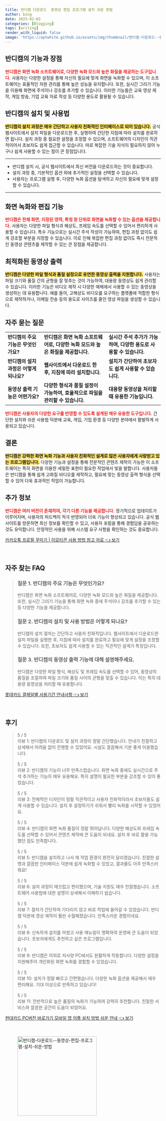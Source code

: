 ```yaml
---
title: 반디캠 다운로드  동영상 편집 프로그램 설치 쉬운 방법
author: bing
date: 2025-02-02
categories: [Blogging]
tags: [writing]
render_with_liquid: false
image: 'https://aptwhite.github.io/assets/img/thumbnail/반디캠-다운로드--동영상-편집-프로그램-설치-쉬운-방법.webp'
---
```



<h2 id='반디캠의_기능과_장점'>반디캠의 기능과 장점</h2>

<p><b><span style="color: #ee2323;">반디캠은 화면 녹화 소프트웨어로, 다양한 녹화 모드와 높은 화질을 제공하는 도구입니다.</span></b> 사용자는 다양한 설정을 통해 자신의 필요에 맞게 화면을 녹화할 수 있으며, 이 소프트웨어는 효율적인 자원 관리를 통해 높은 성능을 유지합니다. 또한, 실시간 그리기 기능을 이용해 화면에 주석이나 강조를 추가할 수 있습니다. 이러한 기능들은 교육 영상 제작, 게임 방송, 기업 교육 자료 작성 등 다양한 용도로 활용될 수 있습니다.</p>

<h2 id='반디캠의_설치및_사용법'>반디캠의 설치 및 사용법</h2>

<p><b><span style="background-color: #ffe066;">반디캠의 설치 과정은 매우 간단하고 사용자 친화적인 인터페이스로 되어 있습니다.</span></b> 공식 웹사이트에서 설치 파일을 다운로드한 후, 실행하여 간단한 지침에 따라 설치를 완료하면 됩니다. 설치 과정 중 필요한 설정을 조정할 수 있으며, 소프트웨어의 디자인이 직관적이어서 초보자도 쉽게 접근할 수 있습니다. 따로 복잡한 기술 지식이 필요하지 않아 누구나 쉽게 사용할 수 있는 점이 큰 장점입니다.</p>

<hr />

<ul>
    <li>반디캠 설치 시, 공식 웹사이트에서 최신 버전을 다운로드하는 것이 중요합니다.</li>
    <li>설치 과정 중, 기본적인 옵션 외에 추가적인 설정을 선택할 수 있습니다.</li>
    <li>사용자는 프로그램 실행 후, 다양한 녹화 옵션을 탐색하고 자신의 필요에 맞게 설정할 수 있습니다.</li>
</ul>

<hr />

<h2 id='화면_녹화와_편집_기능'>화면 녹화와 편집 기능</h2>

<p><b><span style="color: #ee2323;">반디캠은 전체 화면, 지정된 영역, 특정 창 단위로 화면을 녹화할 수 있는 옵션을 제공합니다.</span></b> 사용자는 다양한 파일 형식과 해상도, 프레임 속도를 선택할 수 있어서 편리하게 사용할 수 있습니다. 특수 기능으로는 실시간 주석 작성이 가능하여, 편집 과정 없이도 쉽게 강조할 부분을 지정할 수 있습니다. 이로 인해 복잡한 편집 과정 없이도 즉시 전문적인 동영상 콘텐츠를 제작할 수 있는 큰 장점을 제공합니다.</p>

<h2 id='최적화된_동영상_출력'>최적화된 동영상 출력</h2>

<p><b><span style="background-color: #ffe066;">반디캠은 다양한 파일 형식과 품질 설정으로 유연한 동영상 출력을 지원합니다.</span></b> 사용자는 파일 크기와 품질 간의 균형을 잘 맞추는 것이 가능하여, 대용량 동영상도 쉽게 관리할 수 있습니다. 이러한 기능은 비디오 제작 시 다양한 매체에서 사용할 수 있는 동영상을 생성하는 데 유용합니다. 예를 들어, 고해상도 비디오를 요구하는 플랫폼에 적합한 형식으로 제작하거나, 이메일 전송 등의 용도로 사이즈를 줄인 영상 파일을 생성할 수 있습니다.</p>

<h2 id='자주_묻는_질문'>자주 묻는 질문</h2>

<table>
    <tr>
        <td><b>반디캠의 주요 기능은 무엇인가요?</b></td>
        <td><b>반디캠은 화면 녹화 소프트웨어로, 다양한 녹화 모드와 높은 화질을 제공합니다.</b></td>
        <td><b>실시간 주석 추가가 가능하며, 다양한 용도로 사용할 수 있습니다.</b></td>
    </tr>
    <tr>
        <td><b>반디캠의 설치 과정은 어떻게 되나요?</b></td>
        <td><b>웹사이트에서 다운로드 한 후, 지침에 따라 설치합니다.</b></td>
        <td><b>설치가 간단하여 초보자도 쉽게 사용할 수 있습니다.</b></td>
    </tr>
    <tr>
        <td><b>동영상 출력 기능은 어떤가요?</b></td>
        <td><b>다양한 형식과 품질 설정이 가능하여, 효율적으로 파일을 관리할 수 있습니다.</b></td>
        <td><b>대용량 동영상을 처리할 때 유용한 기능입니다.</b></td>
    </tr>
</table>

<p><b><span style="color: #ee2323;">반디캠은 사용자의 다양한 요구를 반영할 수 있도록 설계된 매우 유용한 도구입니다.</span></b> 간단한 설치와 쉬운 사용법 덕분에 교육, 게임, 기업 환경 등 다양한 분야에서 활발하게 사용되고 있습니다.</p>

<h2 id='결론'>결론</h2>

<p><b><span style="background-color: #ffe066;">반디캠은 강력한 화면 녹화 기능과 사용자 친화적인 설계로 많은 사용자에게 사랑받고 있는 프로그램입니다.</span></b> 다양한 기능과 설정을 통해 전문적인 콘텐츠 제작이 가능한 이 소프트웨어는 특히 화면을 이용한 세밀한 표현이 필요한 작업에서 빛을 발합니다. 사용자들은 반디캠을 통해 쉽게 고화질 비디오를 제작하고, 필요에 맞는 동영상 출력 형식을 선택할 수 있어 더욱 효과적인 작업이 가능합니다.</p>

<h2 id='추가정보'>추가 정보</h2>

<p><b><span style="color: #ee2323;">반디캠은 여러 버전이 존재하여, 각기 다른 기능을 제공합니다.</span></b> 정기적으로 업데이트가 이루어지며, 사용자의 피드백이 적극 반영되어 더욱 기능이 향상되고 있습니다. 공식 웹사이트를 방문하면 최신 정보를 확인할 수 있고, 사용자 포럼을 통해 경험담을 공유하는 것도 유익합니다. 안정적인 사용을 위해 시스템 요구 사항을 확인하는 것도 중요합니다.</p>


<p><a class="click-button" title="카카오톡 프로필 꾸미기 | 이모티콘 사용 방법 참고 자료" href="https://aptwhite.github.io/posts/%EC%B9%B4%EC%B9%B4%EC%98%A4%ED%86%A1-%ED%94%84%EB%A1%9C%ED%95%84-%EA%BE%B8%EB%AF%B8%EA%B8%B0-%EC%9D%B4%EB%AA%A8%ED%8B%B0%EC%BD%98-%EC%82%AC%EC%9A%A9-%EB%B0%A9%EB%B2%95-%EC%B0%B8%EA%B3%A0-%EC%9E%90%EB%A3%8C/" rel="dofollow">카카오톡 프로필 꾸미기 | 이모티콘 사용 방법 참고 자료 👈 보기</a></p><br>
<h2 id='자주_찾는_FAQ'>자주 찾는 FAQ</h2>
<div itemscope="" itemtype="https://schema.org/FAQPage"> 
<blockquote> 
<div itemscope="" itemprop="mainEntity" itemtype="https://schema.org/Question"> 
<h3 itemprop="name">질문 1. 반디캠의 주요 기능은 무엇인가요?</h3> 
<div itemscope="" itemprop="acceptedAnswer" itemtype="https://schema.org/Answer"> 
<span itemprop="text"> 
<p>반디캠은 화면 녹화 소프트웨어로, 다양한 녹화 모드와 높은 화질을 제공합니다. 또한, 실시간 그리기 기능을 통해 화면 녹화 중에 주석이나 강조를 추가할 수 있는 등 다양한 기능을 제공합니다.</p> 
</span> 
</div> 
</div> 
<div itemscope="" itemprop="mainEntity" itemtype="https://schema.org/Question"> 
<h3 itemprop="name">질문 2. 반디캠의 설치 및 사용 방법은 어떻게 되나요?</h3> 
<div itemscope="" itemprop="acceptedAnswer" itemtype="https://schema.org/Answer"> 
<span itemprop="text"> 
<p>반디캠의 설치 절차는 간단하고 사용자 친화적입니다. 웹사이트에서 다운로드한 설치 파일을 실행한 후, 지침에 따라 설치를 완료하고 필요에 맞게 설정을 조정할 수 있습니다. 또한, 초보자도 쉽게 사용할 수 있는 직관적인 설계가 특징입니다.</p> 
</span> 
</div> 
</div> 
<div itemscope="" itemprop="mainEntity" itemtype="https://schema.org/Question"> 
<h3 itemprop="name">질문 3. 반디캠의 동영상 출력 기능에 대해 설명해주세요.</h3> 
<div itemscope="" itemprop="acceptedAnswer" itemtype="https://schema.org/Answer"> 
<span itemprop="text"> 
<p>반디캠은 다양한 파일 형식, 해상도 및 프레임 속도를 선택할 수 있어, 동영상의 품질을 조절하여 파일 크기와 품질 사이의 균형을 맞출 수 있습니다. 이는 특히 대용량 동영상을 처리할 때 유용합니다.</p> 
</span> 
</div> 
</div> 
</blockquote> 
</div>
<p><a class="click-button" title="롯데카드 결제일별 사용기간 안내사항" href="https://aptwhite.github.io/posts/%EB%A1%AF%EB%8D%B0%EC%B9%B4%EB%93%9C-%EA%B2%B0%EC%A0%9C%EC%9D%BC%EB%B3%84-%EC%82%AC%EC%9A%A9%EA%B8%B0%EA%B0%84-%EC%95%88%EB%82%B4%EC%82%AC%ED%95%AD/" rel="dofollow">롯데카드 결제일별 사용기간 안내사항 👈 보기</a></p><br>
<h2 id='후기'>후기</h2>
<div itemscope itemtype="https://schema.org/Product">
  <blockquote>
  <div itemprop="review" itemscope itemtype="https://schema.org/Review">
      <div itemprop="reviewRating" itemscope itemtype="https://schema.org/Rating"> <span itemprop="ratingValue">5</span> / <span itemprop="bestRating">5</span> </div>
      <span itemprop="reviewBody">리뷰 1: 반디캠의 다운로드 및 설치 과정이 정말 간단했습니다. 안내가 친절하고 상세해서 어려움 없이 진행할 수 있었어요. 시설도 깔끔해서 기분 좋게 이용했습니다.</span>
  </div>
  <br>
  <div itemprop="review" itemscope itemtype="https://schema.org/Review">
      <div itemprop="reviewRating" itemscope itemtype="https://schema.org/Rating"> <span itemprop="ratingValue">5</span> / <span itemprop="bestRating">5</span> </div>
      <span itemprop="reviewBody">리뷰 2: 반디캠의 기능이 너무 만족스럽습니다. 화면 녹화 중에도 실시간으로 주석 추가하는 기능이 매우 유용해요. 특히 설명이 필요한 부분을 강조할 수 있어 좋았습니다.</span>
  </div>
  <br>
  <div itemprop="review" itemscope itemtype="https://schema.org/Review">
      <div itemprop="reviewRating" itemscope itemtype="https://schema.org/Rating"> <span itemprop="ratingValue">5</span> / <span itemprop="bestRating">5</span> </div>
      <span itemprop="reviewBody">리뷰 3: 전체적인 디자인이 정말 직관적이고 사용자 친화적이라서 초보자들도 쉽게 사용할 수 있습니다. 설치 후 설정하기가 쉬워서 빨리 녹화를 시작할 수 있었어요.</span>
  </div>
  <br>
  <div itemprop="review" itemscope itemtype="https://schema.org/Review">
      <div itemprop="reviewRating" itemscope itemtype="https://schema.org/Rating"> <span itemprop="ratingValue">5</span> / <span itemprop="bestRating">5</span> </div>
      <span itemprop="reviewBody">리뷰 4: 반디캠의 화면 녹화 품질이 정말 뛰어납니다. 다양한 해상도와 프레임 속도를 선택할 수 있어서 콘텐츠 제작에 큰 도움이 되네요. 설치 후 바로 활용 가능했던 점도 만족합니다.</span>
  </div>
  <br>
  <div itemprop="review" itemscope itemtype="https://schema.org/Review">
      <div itemprop="reviewRating" itemscope itemtype="https://schema.org/Rating"> <span itemprop="ratingValue">5</span> / <span itemprop="bestRating">5</span> </div>
      <span itemprop="reviewBody">리뷰 5: 반디캠을 설치하고 나서 제 작업 환경이 완전히 달라졌습니다. 친절한 설명과 깔끔한 인터페이스 덕분에 쉽게 녹화할 수 있었고, 결과물도 아주 만족스러워요!</span>
  </div>
  <br>
  <div itemprop="review" itemscope itemtype="https://schema.org/Review">
      <div itemprop="reviewRating" itemscope itemtype="https://schema.org/Rating"> <span itemprop="ratingValue">5</span> / <span itemprop="bestRating">5</span> </div>
      <span itemprop="reviewBody">리뷰 6: 설치 과정이 매끄럽고 편리했으며, 기술 지원도 매우 친절했습니다. 소프트웨어 사용법에 대한 설명이 상세해서 이해하기 쉽습니다.</span>
  </div>
  <br>
  <div itemprop="review" itemscope itemtype="https://schema.org/Review">
      <div itemprop="reviewRating" itemscope itemtype="https://schema.org/Rating"> <span itemprop="ratingValue">5</span> / <span itemprop="bestRating">5</span> </div>
      <span itemprop="reviewBody">리뷰 7: 절차가 간단하여 기다리지 않고 바로 작업에 들어갈 수 있었습니다. 반디캠 덕분에 영상 제작이 훨씬 수월해졌습니다. 만족스러운 경험이네요.</span>
  </div>
  <br>
  <div itemprop="review" itemscope itemtype="https://schema.org/Review">
      <div itemprop="reviewRating" itemscope itemtype="https://schema.org/Rating"> <span itemprop="ratingValue">5</span> / <span itemprop="bestRating">5</span> </div>
      <span itemprop="reviewBody">리뷰 8: 신속하게 설치를 마쳤고 사용 매뉴얼이 명확하여 운영에 큰 도움이 되었습니다. 초보자에게도 추천하고 싶은 프로그램입니다.</span>
  </div>
  <br>
  <div itemprop="review" itemscope itemtype="https://schema.org/Review">
      <div itemprop="reviewRating" itemscope itemtype="https://schema.org/Rating"> <span itemprop="ratingValue">5</span> / <span itemprop="bestRating">5</span> </div>
      <span itemprop="reviewBody">리뷰 9: 반디캠은 의외로 저사양 PC에서도 원활하게 작동합니다. 다양한 설정을 지원해주어 개인화된 화면 녹화를 경험할 수 있었습니다.</span>
  </div>
  <br>
  <div itemprop="review" itemscope itemtype="https://schema.org/Review">
      <div itemprop="reviewRating" itemscope itemtype="https://schema.org/Rating"> <span itemprop="ratingValue">5</span> / <span itemprop="bestRating">5</span> </div>
      <span itemprop="reviewBody">리뷰 10: 설치가 정말 빠르고 간편했습니다. 다양한 녹화 옵션을 제공해서 매우 편리해요. 기대 이상으로 만족하고 있습니다!</span>
  </div>
  <br>
  <div itemprop="review" itemscope itemtype="https://schema.org/Review">
      <div itemprop="reviewRating" itemscope itemtype="https://schema.org/Rating"> <span itemprop="ratingValue">5</span> / <span itemprop="bestRating">5</span> </div>
      <span itemprop="reviewBody">리뷰 11: 전반적으로 높은 품질의 녹화가 가능하여 강력히 추천합니다. 친절한 서비스와 깔끔한 공간이 도움이 되었어요.</span>
  </div>
  </blockquote>
</div>
<p><a class="click-button" title="현대카드 PC버전 바로가기 모바일 앱 어플 설치 방법 쉬운 안내" href="https://aptwhite.github.io/posts/%ED%98%84%EB%8C%80%EC%B9%B4%EB%93%9C-PC%EB%B2%84%EC%A0%84-%EB%B0%94%EB%A1%9C%EA%B0%80%EA%B8%B0-%EB%AA%A8%EB%B0%94%EC%9D%BC-%EC%95%B1-%EC%96%B4%ED%94%8C-%EC%84%A4%EC%B9%98-%EB%B0%A9%EB%B2%95-%EC%89%AC%EC%9A%B4-%EC%95%88%EB%82%B4/" rel="dofollow">현대카드 PC버전 바로가기 모바일 앱 어플 설치 방법 쉬운 안내 👈 보기</a></p><br>
<figure class="image"><img src="https://aptwhite.github.io/assets/img/thumbnail/반디캠-다운로드--동영상-편집-프로그램-설치-쉬운-방법.webp" alt="반디캠-다운로드--동영상-편집-프로그램-설치-쉬운-방법" width="256" height="256"></figure>